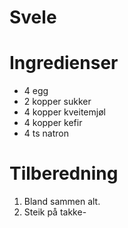 # Svele

# Ingredienser
* 4 egg
* 2 kopper sukker
* 4 kopper kveitemjøl
* 4 kopper kefir
* 4 ts natron

# Tilberedning
1. Bland sammen alt.
2. Steik på takke-
